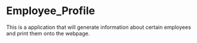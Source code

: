 # Employee_Profile
This is a application that will generate information about certain employees and print them onto the webpage.
